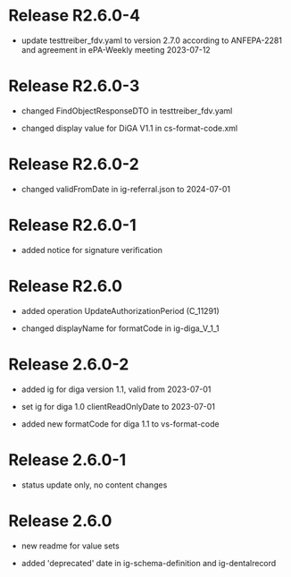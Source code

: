 # Release R2.6.0-4
- update testtreiber_fdv.yaml to version 2.7.0 according to ANFEPA-2281 and agreement in ePA-Weekly meeting 2023-07-12

# Release R2.6.0-3
- changed FindObjectResponseDTO in testtreiber_fdv.yaml

- changed display value for DiGA V1.1 in cs-format-code.xml

# Release R2.6.0-2
- changed validFromDate in ig-referral.json to 2024-07-01

# Release R2.6.0-1
- added notice for signature verification

# Release R2.6.0
- added operation UpdateAuthorizationPeriod (C_11291)

- changed displayName for formatCode in ig-diga_V_1_1

# Release 2.6.0-2
- added ig for diga version 1.1, valid from 2023-07-01

- set ig for diga 1.0 clientReadOnlyDate to 2023-07-01

- added new formatCode for diga 1.1 to vs-format-code

# Release 2.6.0-1
- status update only, no content changes

# Release 2.6.0
- new readme for value sets

- added 'deprecated' date in ig-schema-definition and ig-dentalrecord

